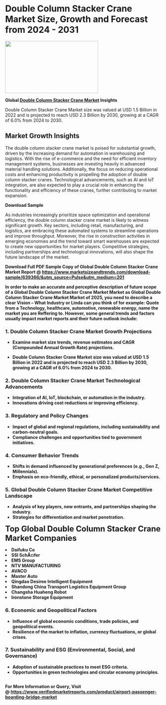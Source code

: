 <H1>Double Column Stacker Crane Market Size, Growth and Forecast from 2024 - 2031</H1><img class="aligncenter size-medium wp-image-584254" src="https://thirdeyenews.in/wp-content/uploads/2024/09/Global-Market-Research-300x168.jpeg" alt="" width="300" height="168" /><p><strong>Global&nbsp;<a href="https://www.marketsizeandtrends.com/download-sample/639366/&amp;utm_source=Pulse&amp;utm_medium=201">Double Column Stacker Crane Market</a> Insights</strong></p><p>Double Column Stacker Crane Market size was valued at USD 1.5 Billion in 2022 and is projected to reach USD 2.3 Billion by 2030, growing at a CAGR of 6.0% from 2024 to 2030.</p><p><h2>Market Growth Insights</h2> <p>The double column stacker crane market is poised for substantial growth, driven by the increasing demand for automation in warehousing and logistics. With the rise of e-commerce and the need for efficient inventory management systems, businesses are investing heavily in advanced material handling solutions. Additionally, the focus on reducing operational costs and enhancing productivity is propelling the adoption of double column stacker cranes. Technological advancements, such as AI and IoT integration, are also expected to play a crucial role in enhancing the functionality and efficiency of these cranes, further contributing to market expansion.</p> <p><strong>Download Sample</strong></p> <p>As industries increasingly prioritize space optimization and operational efficiency, the double column stacker crane market is likely to witness significant growth. Key sectors, including retail, manufacturing, and logistics, are embracing these automated systems to streamline operations and improve throughput. Moreover, the rise in construction activities in emerging economies and the trend toward smart warehouses are expected to create new opportunities for market players. Competitive strategies, including partnerships and technological innovations, will also shape the future landscape of the market.</p> <p><strong></p><p><span class=""><strong>Download Full PDF Sample Copy of Global Double Column Stacker Crane Market Report</strong> @ <a href="https://www.marketsizeandtrends.com/download-sample/639366/&amp;utm_source=Pulse&amp;utm_medium=201" target="_blank">https://www.marketsizeandtrends.com/download-sample/639366/&amp;utm_source=Pulse&amp;utm_medium=201</a></span></p><p>In order to make an accurate and perceptive description of future scope of a Global&nbsp;Double Column Stacker Crane Market Market as Global&nbsp;Double Column Stacker Crane Market Market of 2025, you need to describe a clear Vision &ndash; What Industry or Linda can you think of for example: Quote from a Technology, healthcare, automotive, renewable energy, name the market you are Reffering to. However, some general trends and factors usually impact market reports and their future outlook include:</p><h3>1.&nbsp;<strong>Double Column Stacker Crane Market Growth Projections</strong></h3><ul><li>Examine market size trends, revenue estimates and CAGR (Compounded Annual Growth Rate) projections.</li><li><p>Double Column Stacker Crane Market size was valued at USD 1.5 Billion in 2022 and is projected to reach USD 2.3 Billion by 2030, growing at a CAGR of 6.0% from 2024 to 2030.</p></li></ul><h3>2.&nbsp;<strong>Double Column Stacker Crane Market Technological Advancements</strong></h3><ul><li>Integration of AI, IoT, blockchain, or automation in the industry.</li><li>Innovations driving cost reductions or improving efficiency.</li></ul><h3>3.&nbsp;<strong>Regulatory and Policy Changes</strong></h3><ul><li>Impact of global and regional regulations, including sustainability and carbon-neutral goals.</li><li>Compliance challenges and opportunities tied to government initiatives.</li></ul><h3>4.&nbsp;<strong>Consumer Behavior Trends</strong></h3><ul><li>Shifts in demand influenced by generational preferences (e.g., Gen Z, Millennials).</li><li>Emphasis on eco-friendly, ethical, or personalized products/services.</li></ul><h3>5.&nbsp;<strong>Global Double Column Stacker Crane Market Competitive Landscape</strong></h3><ul><li>Analysis of key players, new entrants, and partnerships shaping the industry.</li><li>Strategies for differentiation and market penetration.</li></ul><p data-pm-slice="1 1 []"><span style="color: inherit; font-family: inherit; font-size: 25px;">Top Global Double Column Stacker Crane Market Companies</span></p><div class="" data-test-id=""><p><li>Daifuku Co</li><li> SSI SchÃ¤fer</li><li> EMS Group</li><li> NTV MANUFACTURING</li><li> AVACO</li><li> Master Auto</li><li> Qingdao Desiree Intelligent Equipment</li><li> Shandong China Transport Logistics Equipment Group</li><li> Changsha Huaheng Robot</li><li> Ironstone Storage Equipment</li></p></div><h3>6.&nbsp;<strong>Economic and Geopolitical Factors</strong></h3><ul><li>Influence of global economic conditions, trade policies, and geopolitical events.</li><li>Resilience of the market to inflation, currency fluctuations, or global crises.</li></ul><h3>7.&nbsp;<strong>Sustainability and ESG (Environmental, Social, and Governance)</strong></h3><ul><li>Adoption of sustainable practices to meet ESG criteria.</li><li>Opportunities in green technologies and circular economy principles.</li></ul><h2><strong style="font-size: 14px;">For More Information or Query, Visit @&nbsp;</strong><a style="background-color: #ffffff; font-size: 14px;" href="https://www.marketsizeandtrends.com/report/double-column-stacker-crane-market/" target="_blank">https://www.verifiedmarketreports.com/product/airport-passenger-boarding-bridge-market</a></h2>
